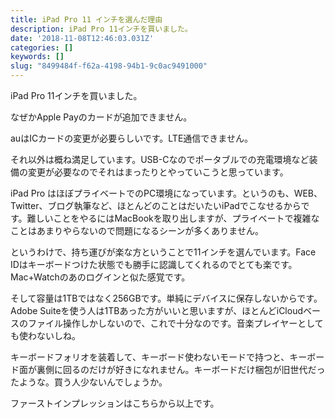 ```yaml
---
title: iPad Pro 11 インチを選んだ理由
description: iPad Pro 11インチを買いました。
date: '2018-11-08T12:46:03.031Z'
categories: []
keywords: []
slug: "8499484f-f62a-4198-94b1-9c0ac9491000"
---
```

iPad Pro 11インチを買いました。

なぜかApple Payのカードが追加できません。

auはICカードの変更が必要らしいです。LTE通信できません。

それ以外は概ね満足しています。USB-Cなのでポータブルでの充電環境など装備の変更が必要なのでそれはまったりとやっていこうと思っています。

iPad Pro はほぼプライベートでのPC環境になっています。というのも、WEB、Twitter、ブログ執筆など、ほとんどのことはだいたいiPadでこなせるからです。難しいことをやるにはMacBookを取り出しますが、プライベートで複雑なことはあまりやらないので問題になるシーンが多くありません。

というわけで、持ち運びが楽な方ということで11インチを選んでいます。Face IDはキーボードつけた状態でも勝手に認識してくれるのでとても楽です。Mac+Watchのあのログインと似た感覚です。

そして容量は1TBではなく256GBです。単純にデバイスに保存しないからです。Adobe Suiteを使う人は1TBあった方がいいと思いますが、ほとんどiCloudベースのファイル操作しかしないので、これで十分なのです。音楽プレイヤーとしても使わないしね。

キーボードフォリオを装着して、キーボード使わないモードで持つと、キーボード面が裏側に回るのだけが好きになれません。キーボードだけ梱包が旧世代だったような。買う人少ないんでしょうか。

ファーストインプレッションはこちらから以上です。